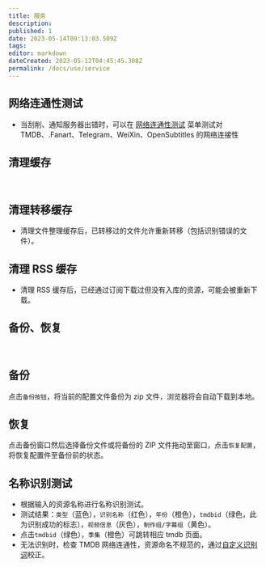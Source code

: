 ```yaml
---
title: 服务
description:
published: 1
date: 2023-05-14T09:13:03.509Z
tags:
editor: markdown
dateCreated: 2023-05-12T04:45:45.308Z
permalink: /docs/use/service
---
```


## 网络连通性测试

- 当刮削、通知服务器出错时，可以在 [网络连通性测试](/docs/use/service/#网络连通性测试) 菜单测试对 TMDB、.Fanart、Telegram、WeiXin、OpenSubtitles 的网络连接性

## 清理缓存

<br>

## 清理转移缓存

- 清理文件整理缓存后，已转移过的文件允许重新转移（包括识别错误的文件）。
  <br>

## 清理 RSS 缓存

- 清理 RSS 缓存后，已经通过订阅下载过但没有入库的资源，可能会被重新下载。
  <br>

## 备份、恢复

<br>

## 备份

点击`备份按钮`，将当前的配置文件备份为 zip 文件，浏览器将会自动下载到本地。
<br>

## 恢复

点击备份窗口然后选择备份文件或将备份的 ZIP 文件拖动至窗口，点击`恢复配置`，将恢复配置件至备份前的状态。

## 名称识别测试

- 根据输入的资源名称进行名称识别测试。
- 测试结果：`类型`（蓝色），`识别名称`（红色），`年份`（橙色），`tmdbid`（绿色，此为识别成功的标志），`视频信息`（灰色），`制作组/字幕组`（黄色）。
- 点击`tmdbid`（绿色），`季集`（橙色）可跳转相应 tmdb 页面。
- 无法识别时，检查 TMDB 网络连通性，资源命名不规范的，通过[自定义识别词](/docs/setting/customwords/)校正。
